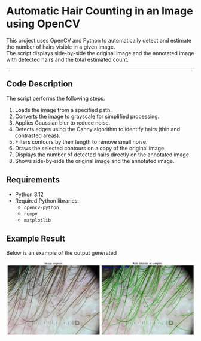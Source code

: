 #  Automatic Hair Counting in an Image using OpenCV

This project uses OpenCV and Python to automatically detect and estimate the number of hairs visible in a given image.  
The script displays side-by-side the original image and the annotated image with detected hairs and the total estimated count.

---
## Code Description

The script performs the following steps:  
1. Loads the image from a specified path.  
2. Converts the image to grayscale for simplified processing.  
3. Applies Gaussian blur to reduce noise.  
4. Detects edges using the Canny algorithm to identify hairs (thin and contrasted areas).  
5. Filters contours by their length to remove small noise.  
6. Draws the selected contours on a copy of the original image.  
7. Displays the number of detected hairs directly on the annotated image.  
8. Shows side-by-side the original image and the annotated image.
## Requirements

- Python 3.12  
- Required Python libraries:  
  - `opencv-python`  
  - `numpy`  
  - `matplotlib`
  
## Example Result
Below is an example of the output generated

![Example Output](output.png)



